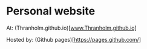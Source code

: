 # Personal website

At: (Thranholm.github.io)[www.Thranholm.github.io]

Hosted by: (Github pages)[https://pages.github.com/]
